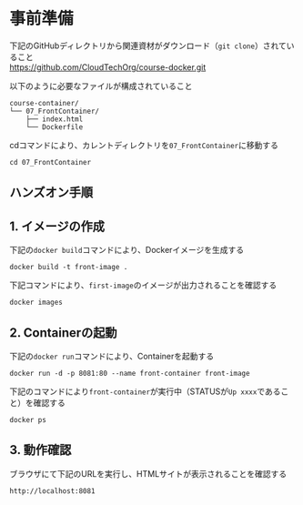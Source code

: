 # 事前準備
下記のGitHubディレクトリから関連資材がダウンロード（`git clone`）されていること<br>
https://github.com/CloudTechOrg/course-docker.git

以下のように必要なファイルが構成されていること
```
course-container/
└── 07_FrontContainer/
    ├── index.html
    └── Dockerfile
```

cdコマンドにより、カレントディレクトリを`07_FrontContainer`に移動する
```
cd 07_FrontContainer
```

## ハンズオン手順

## 1. イメージの作成
下記の`docker build`コマンドにより、Dockerイメージを生成する
```
docker build -t front-image .
```

下記コマンドにより、`first-image`のイメージが出力されることを確認する
```
docker images
```

## 2. Containerの起動
下記の`docker run`コマンドにより、Containerを起動する
```
docker run -d -p 8081:80 --name front-container front-image
```

下記のコマンドにより`front-container`が実行中（STATUSが`Up xxxx`であること）を確認する
```
docker ps
```

## 3. 動作確認
ブラウザにて下記のURLを実行し、HTMLサイトが表示されることを確認する
```
http://localhost:8081
```

